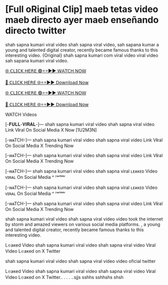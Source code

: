 <h1>[Full oRiginal Clip] maeb tetas video maeb directo ayer maeb enseñando directo twitter</h1>
shah sapna kumari viral video shah sapna viral video, sah sapana kumar a young and talented digital creator, recently became famous thanks to this interesting video. {Original} shah sapna kumari com viral video viral video sah sapana kumari viral video.

[🌐 𝖢𝖫𝖨𝖢𝖪 𝖧𝖤𝖱𝖤 🟢==►► 𝖶𝖠𝖳𝖢𝖧 𝖭𝖮𝖶](https://anyplacecoming.com/zq5yqv0i?key=0256cc3e9f81675f46e803a0abffb9bf)

[🔴 𝖢𝖫𝖨𝖢𝖪 𝖧𝖤𝖱𝖤 🌐==►► 𝖣𝗈𝗐𝗇𝗅𝗈𝖺𝖽 𝖭𝗈𝗐](https://anyplacecoming.com/zq5yqv0i?key=0256cc3e9f81675f46e803a0abffb9bf)

[🌐 𝖢𝖫𝖨𝖢𝖪 𝖧𝖤𝖱𝖤 🟢==►► 𝖶𝖠𝖳𝖢𝖧 𝖭𝖮𝖶](https://anyplacecoming.com/zq5yqv0i?key=0256cc3e9f81675f46e803a0abffb9bf)

[🔴 𝖢𝖫𝖨𝖢𝖪 𝖧𝖤𝖱𝖤 🌐==►► 𝖣𝗈𝗐𝗇𝗅𝗈𝖺𝖽 𝖭𝗈𝗐](https://jamunatvbd.com/leakedvideo.html?hol)

WATCH Videos

[-𝐅𝐔𝐋𝐋-𝐕𝐈𝐑𝐀𝐋-]— shah sapna kumari viral video shah sapna viral video Link V𝐢ral On Social Media X Now [1U2M3N]

[-wᴀTCH-]— shah sapna kumari viral video shah sapna viral video Link V𝐢ral On Social Media X Trending Now

[-wᴀTCH-]— shah sapna kumari viral video shah sapna viral video Link V𝐢ral On Social Media X Trending Now

[-wᴀTCH-]— shah sapna kumari viral video shah sapna viral ʟᴇᴀᴋᴇᴅ Video ᴠɪʀᴀʟ On Social Media ˣ ᵀʷⁱᵗᵗᵉʳ

[-wᴀTCH-]— shah sapna kumari viral video shah sapna viral ʟᴇᴀᴋᴇᴅ Video ᴠɪʀᴀʟ On Social Media ˣ ᵀʷⁱᵗᵗᵉʳ

[-wᴀTCH-]— shah sapna kumari viral video shah sapna viral video Link V𝐢ral On Social Media X Trending Now

shah sapna kumari viral video shah sapna viral video video took the internet by storm and amazed viewers on various social media platforms. , a young and talented digital creator, recently became famous thanks to this interesting video.

L𝚎aᴋed Video shah sapna kumari viral video shah sapna viral video V𝐢ral Video L𝚎aᴋed on X Twitter

shah sapna kumari viral video shah sapna viral video video oficial twitter

L𝚎aᴋed Video shah sapna kumari viral video shah sapna viral video V𝐢ral Video L𝚎aᴋed on X Twitter.. . . . ..sjjs
sshhs
sshhshs
shsh
